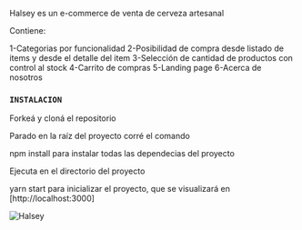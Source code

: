                 

Halsey es un e-commerce de venta de cerveza artesanal

Contiene:

1-Categorias por funcionalidad
2-Posibilidad de compra desde listado de items y desde el detalle del item
3-Selección de cantidad de productos con control al stock
4-Carrito de compras 
5-Landing page
6-Acerca de nosotros

### `INSTALACION`

Forkeá y cloná el repositorio

Parado en la raíz del proyecto corré el comando

npm install
para instalar todas las dependecias del proyecto

Ejecuta en el directorio del proyecto

yarn start
para inicializar el proyecto, que se visualizará en [http://localhost:3000]

![Halsey](https://i.picasion.com/pic91/1062f518d1bb143386a1d206089d72a8.gif)